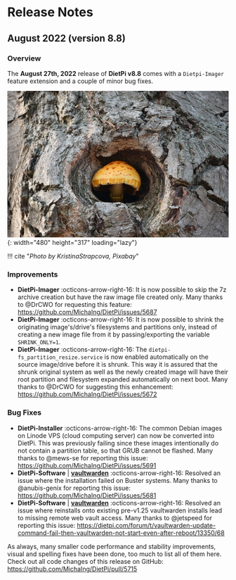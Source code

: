 # Release Notes

## August 2022 (version 8.8)

### Overview

The **August 27th, 2022** release of **DietPi v8.8** comes with a `Dietpi-Imager` feature extension and a couple of minor bug fixes.

![mushroom in tree](../assets/images/dietpi-release-v8_8.jpg){: width="480" height="317" loading="lazy"}

!!! cite "*Photo by KristinaStrapcova, Pixabay*"

### Improvements

- **DietPi-Imager** :octicons-arrow-right-16: It is now possible to skip the 7z archive creation but have the raw image file created only. Many thanks to @DrCWO for requesting this feature: <https://github.com/MichaIng/DietPi/issues/5687>
- **DietPi-Imager** :octicons-arrow-right-16: It is now possible to shrink the originating image's/drive's filesystems and partitions only, instead of creating a new image file from it by passing/exporting the variable `SHRINK_ONLY=1`.
- **DietPi-Imager** :octicons-arrow-right-16: The `dietpi-fs_partition_resize.service` is now enabled automatically on the source image/drive before it is shrunk. This way it is assured that the shrunk original system as well as the newly created image will have their root partition and filesystem expanded automatically on next boot. Many thanks to @DrCWO for suggesting this enhancement: <https://github.com/MichaIng/DietPi/issues/5672>

### Bug Fixes

- **DietPi-Installer** :octicons-arrow-right-16: The common Debian images on Linode VPS (cloud computing server) can now be converted into DietPi. This was previously failing since these images intentionally do not contain a partition table, so that GRUB cannot be flashed. Many thanks to @mews-se for reporting this issue: <https://github.com/MichaIng/DietPi/issues/5691>
- **DietPi-Software** | [**vaultwarden**](../../software/cloud/#vaultwarden) :octicons-arrow-right-16: Resolved an issue where the installation failed on Buster systems. Many thanks to @anubis-genix for reporting this issue: <https://github.com/MichaIng/DietPi/issues/5681>
- **DietPi-Software** | [**vaultwarden**](../../software/cloud/#vaultwarden) :octicons-arrow-right-16: Resolved an issue where reinstalls onto existing pre-v1.25 vaultwarden installs lead to missing remote web vault access. Many thanks to @jetspeed for reporting this issue: <https://dietpi.com/forum/t/vaultwarden-update-command-fail-then-vaultwarden-not-start-even-after-reboot/13350/68>

As always, many smaller code performance and stability improvements, visual and spelling fixes have been done, too much to list all of them here. Check out all code changes of this release on GitHub: <https://github.com/MichaIng/DietPi/pull/5715>

